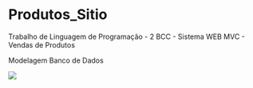 # Produtos_Sitio
Trabalho de Linguagem de Programação - 2 BCC - Sistema WEB MVC - Vendas de Produtos


Modelagem Banco de Dados

<div>
  <img src="![image](https://user-images.githubusercontent.com/100471910/192065548-ddbb4a84-55c4-4c63-aa9d-6a1c77ab5f7b.png)
 ">
</div>
